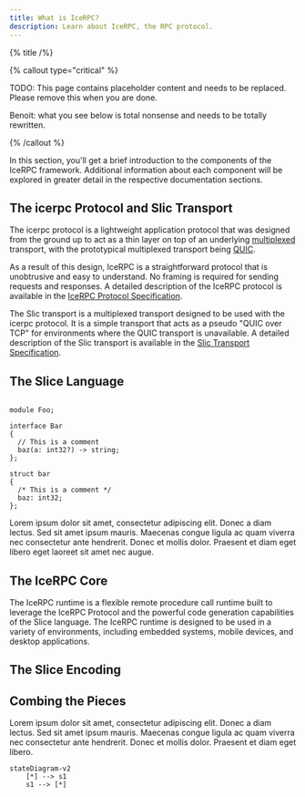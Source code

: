 ```yaml
---
title: What is IceRPC?
description: Learn about IceRPC, the RPC protocol.
---
```


{% title /%}

{% callout type="critical" %}

TODO: This page contains placeholder content and needs to be replaced. Please remove this when you are done.

Benoit: what you see below is total nonsense and needs to be totally rewritten.

{% /callout %}

In this section, you'll get a brief introduction to the components of the IceRPC framework. Additional information
about each component will be explored in greater detail in the respective documentation sections.

## The icerpc Protocol and Slic Transport

The icerpc protocol is a lightweight application protocol that was designed from the ground up to act as a thin layer
on top of an underlying [multiplexed](https://en.wikipedia.org/wiki/Multiplexing) transport, with the prototypical
multiplexed transport being [QUIC](https://en.wikipedia.org/wiki/QUIC).

As a result of this design, IceRPC is a straightforward protocol that is unobtrusive and easy to understand. No framing
is required for sending requests and responses. A detailed description of the IceRPC protocol is available in the
[IceRPC Protocol Specification](/docs/ice-rpc-protocol-specification).

The Slic transport is a multiplexed transport designed to be used with the icerpc protocol. It is a simple
transport that acts as a pseudo "QUIC over TCP" for environments where the QUIC transport is unavailable.
A detailed description of the Slic transport is available in the
[Slic Transport Specification](/docs/slic-transport-specification).

## The Slice Language

```slice

module Foo;

interface Bar
{
  // This is a comment
  baz(a: int32?) -> string;
};

struct bar
{
  /* This is a comment */
  baz: int32;
};

```

Lorem ipsum dolor sit amet, consectetur adipiscing elit. Donec a diam lectus. Sed sit amet ipsum mauris. Maecenas
congue ligula ac quam viverra nec consectetur ante hendrerit. Donec et mollis dolor. Praesent et diam eget libero
eget laoreet sit amet nec augue.

## The IceRPC Core

The IceRPC runtime is a flexible remote procedure call runtime built to leverage the IceRPC Protocol and the powerful
code generation capabilities of the Slice language. The IceRPC runtime is designed to be used in a variety of
environments, including embedded systems, mobile devices, and desktop applications.

## The Slice Encoding

## Combing the Pieces

Lorem ipsum dolor sit amet, consectetur adipiscing elit. Donec a diam lectus. Sed sit amet ipsum mauris. Maecenas
congue ligula ac quam viverra nec consectetur ante hendrerit. Donec et mollis dolor. Praesent et diam eget libero.

```mermaid
stateDiagram-v2
    [*] --> s1
    s1 --> [*]

```
